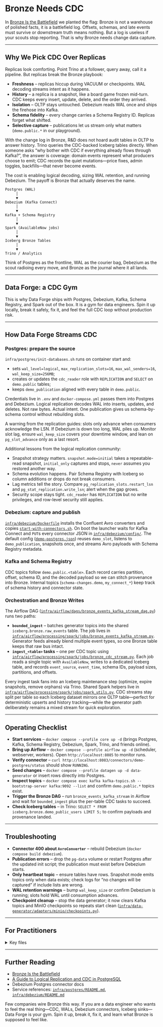 # Bronze Needs CDC

In [Bronze Is the Battlefield](bronze-is-the-battlefield.md) we planted the flag: Bronze is not a warehouse of polished facts, it is a battlefield log. Offsets, schemas, and late events must survive or downstream truth means nothing. But a log is useless if your scouts stop reporting. That is why Bronze needs change data capture.

---

## Why We Pick CDC Over Replicas

Replicas look comforting. Point Trino at a follower, query away, call it a pipeline. But replicas break the Bronze playbook:

- **Freshness** – replicas hiccup during VACUUM or checkpoints. WAL decoding streams intent as it happens.
- **History** – a replica is a snapshot, like a board game frozen mid-turn. CDC keeps every insert, update, delete, and the order they arrived.
- **Isolation** – OLTP stays untouched. Debezium reads WAL once and ships the firehose into Kafka.
- **Schema fidelity** – every change carries a Schema Registry ID. Replicas forget what shifted.
- **Selective capture** – publications let us stream only what matters (`demo.public.*` in our playground).

With the change log in Bronze, R&D does not hoard audit tables in OLTP to answer history. Trino queries the CDC-backed Iceberg tables directly. When someone asks “why bother with CDC if everything already flows through Kafka?”, the answer is coverage: domain events represent what producers choose to emit; CDC records the quiet mutations—price fixes, admin toggles, backfills—that never become events.

The cost is enabling logical decoding, sizing WAL retention, and running Debezium. The payoff is Bronze that actually deserves the name.

```
Postgres (WAL)
     │
     ▼
Debezium (Kafka Connect)
     │
     ▼
Kafka + Schema Registry
     │
     ▼
Spark (AvailableNow jobs)
     │
     ▼
Iceberg Bronze Tables
     │
     ▼
Trino / Analytics
```

Think of Postgres as the frontline, WAL as the courier bag, Debezium as the scout radioing every move, and Bronze as the journal where it all lands.

---

## Data Forge: a CDC Gym

This is why Data Forge ships with Postgres, Debezium, Kafka, Schema Registry, and Spark out of the box. It is a gym for data engineers. Spin it up locally, break it safely, fix it, and feel the full CDC loop without production risk.

---

## How Data Forge Streams CDC

### Postgres: prepare the source

`infra/postgres/init-databases.sh` runs on container start and:

- sets `wal_level=logical`, `max_replication_slots=16`, `max_wal_senders=16`, `wal_keep_size=256MB`;
- creates or updates the `cdc_reader` role with `REPLICATION` and `SELECT` on `demo.public` tables;
- keeps `demo_publication` aligned with every table in `demo.public`.

Credentials live in `.env` and `docker-compose.yml` passes them into Postgres and Debezium. Logical replication decodes WAL into inserts, updates, and deletes. Not raw bytes. Actual intent. One publication gives us schema-by-schema control without rebuilding slots.

A warning from the replication guides: slots only advance when consumers acknowledge the LSN. If Debezium is down too long, WAL piles up. Monitor slot lag, ensure `wal_keep_size` covers your downtime window, and lean on `pg_slot_advance` only as a last resort.

Additional lessons from the logical replication community:

- Snapshot strategy matters. `snapshot.mode=initial` takes a repeatable-read snapshot, `initial_only` captures and stops, `never` assumes you restored another way.
- Schema evolution happens. Pair Schema Registry with Iceberg so column additions or drops do not break consumers.
- Lag metrics tell the story. Compare `pg_replication_slots.restart_lsn` and `pg_stat_replication.write_lsn`; alert when the gap grows.
- Security scope stays tight. `cdc_reader` has `REPLICATION` but no write privileges, and row-level security still applies.

### Debezium: capture and publish

[`infra/debezium/Dockerfile`](../../infra/debezium/Dockerfile) installs the Confluent Avro converters and copies [`start-with-connectors.sh`](../../infra/debezium/start-with-connectors.sh). On boot the launcher waits for Kafka Connect and `PUT`s every connector JSON in [`infra/debezium/config/`](../../infra/debezium/config/). The default config ([`demo-postgres.json`](../../infra/debezium/config/demo-postgres.json)) reuses `demo_slot`, listens to `demo_publication`, snapshots once, and streams Avro payloads with Schema Registry metadata.

### Kafka and Schema Registry

CDC topics follow `demo.public.<table>`. Each record carries partition, offset, schema ID, and the decoded payload so we can stitch provenance into Bronze. Internal topics (`schema-changes.demo`, `my_connect_*`) keep track of schema history and connector state.

### Orchestration and Bronze Writes

The Airflow DAG ([`infra/airflow/dags/bronze_events_kafka_stream_dag.py`](../../infra/airflow/dags/bronze_events_kafka_stream_dag.py)) runs two paths:

- **`bounded_ingest`** – batches generator topics into the shared `iceberg.bronze.raw_events` table. The job lives in [`infra/airflow/processing/spark/jobs/bronze_events_kafka_stream.py`](../../infra/airflow/processing/spark/jobs/bronze_events_kafka_stream.py). Generator feeds already blend multiple event types, so one Bronze table keeps that raw bus intact.
- **`ingest_<table>` tasks** – one per CDC topic using [`infra/airflow/processing/spark/jobs/bronze_cdc_stream.py`](../../infra/airflow/processing/spark/jobs/bronze_cdc_stream.py). Each job reads a single topic with `AvailableNow`, writes to a dedicated Iceberg table, and records `event_source`, `event_time`, schema IDs, payload sizes, partitions, and offsets.

Every ingest task fans into an Iceberg maintenance step (optimize, expire snapshots, remove orphans) via Trino. Shared Spark helpers live in [`infra/airflow/processing/spark/jobs/spark_utils.py`](../../infra/airflow/processing/spark/jobs/spark_utils.py). CDC streams stay split per table so each Iceberg dataset mirrors one OLTP table—perfect for deterministic upserts and history tracking—while the generator path deliberately remains a mixed stream for quick exploration.

---

## Operating Checklist

- **Start services** – `docker compose --profile core up -d` (brings Postgres, Kafka, Schema Registry, Debezium, Spark, Trino, and friends online).
- **Bring up Airflow** – `docker compose --profile airflow up -d` (scheduler, webserver, workers). Open `http://localhost:8085` to monitor runs.
- **Verify connector** – `curl http://localhost:8083/connectors/demo-postgres/status` should show `RUNNING`.
- **Seed changes** – `docker compose --profile datagen up -d data-generator` or insert rows directly into Postgres.
- **Inspect topics** – `docker compose exec kafka kafka-topics.sh --bootstrap-server kafka:9092 --list` and confirm `demo.public.*` topics exist.
- **Trigger the Bronze DAG** – run `bronze_events_kafka_stream` in Airflow and wait for `bounded_ingest` plus the per-table CDC tasks to succeed.
- **Check Iceberg tables** – in Trino: `SELECT * FROM iceberg.bronze.demo_public_users LIMIT 5;` to confirm payloads and provenance landed.

---

## Troubleshooting

- **Connector 400 about `AvroConverter`** – rebuild Debezium (`docker compose build debezium`).
- **Publication errors** – drop the `pg-data` volume or restart Postgres after the updated init script; the publication must exist before Debezium starts.
- **Only heartbeat topic** – ensure tables have rows. Snapshot mode emits topics only when data exists; check logs for “no changes will be captured” if include lists are wrong.
- **WAL retention warnings** – bump `wal_keep_size` or confirm Debezium is running; slots hold WAL until consumption advances.
- **Checkpoint cleanup** – stop the data generator; it now clears Kafka topics and MinIO checkpoints so repeats start clean ([`infra/data-generator/adapters/minio/checkpoints.py`](../../infra/data-generator/adapters/minio/checkpoints.py)).

---

## For Practitioners

<details>
<summary>Key files</summary>

- Postgres init: [`infra/postgres/init-databases.sh`](../../infra/postgres/init-databases.sh)
- Debezium image and launcher: [`infra/debezium/Dockerfile`](../../infra/debezium/Dockerfile), [`infra/debezium/start-with-connectors.sh`](../../infra/debezium/start-with-connectors.sh)
- Debezium connector config: [`infra/debezium/config/demo-postgres.json`](../../infra/debezium/config/demo-postgres.json)
- Airflow DAG: [`infra/airflow/dags/bronze_events_kafka_stream_dag.py`](../../infra/airflow/dags/bronze_events_kafka_stream_dag.py)
- Spark jobs: [`infra/airflow/processing/spark/jobs/bronze_events_kafka_stream.py`](../../infra/airflow/processing/spark/jobs/bronze_events_kafka_stream.py), [`infra/airflow/processing/spark/jobs/bronze_cdc_stream.py`](../../infra/airflow/processing/spark/jobs/bronze_cdc_stream.py), [`infra/airflow/processing/spark/jobs/spark_utils.py`](../../infra/airflow/processing/spark/jobs/spark_utils.py)
- Checkpoint cleaner: [`infra/data-generator/adapters/minio/checkpoints.py`](../../infra/data-generator/adapters/minio/checkpoints.py)

</details>

---

## Further Reading

- [Bronze Is the Battlefield](bronze-is-the-battlefield.md)
- [A Guide to Logical Replication and CDC in PostgreSQL](https://airbyte.com/blog/a-guide-to-logical-replication-and-cdc-in-postgresql)
- Debezium Postgres connector docs
- Service references: [`infra/postgres/README.md`](../../infra/postgres/README.md), [`infra/debezium/README.md`](../../infra/debezium/README.md)

Few companies wire Bronze this way. If you are a data engineer who wants to feel the real thing—CDC, WALs, Debezium connectors, Iceberg sinks—Data Forge is your gym. Spin it up, break it, fix it, and learn what Bronze is supposed to feel like.
